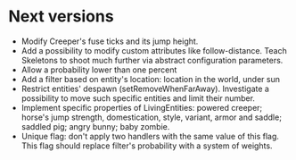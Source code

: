 # Next versions
- Modify Creeper's fuse ticks and its jump height.
- Add a possibility to modify custom attributes like follow-distance.
Teach Skeletons to shoot much further via abstract configuration
parameters.
- Allow a probability lower than one percent
- Add a filter based on entity's location: location in the world,
under sun
- Restrict entities' despawn (setRemoveWhenFarAway). Investigate
a possibility to move such specific entities and limit their number.
- Implement specific properties of LivingEntities: powered creeper;
horse's jump strength, domestication, style, variant, armor and saddle;
saddled pig; angry bunny; baby zombie.
- Unique flag: don't apply two handlers with the same value of this
flag. This flag should replace filter's probability with a system of
 weights.